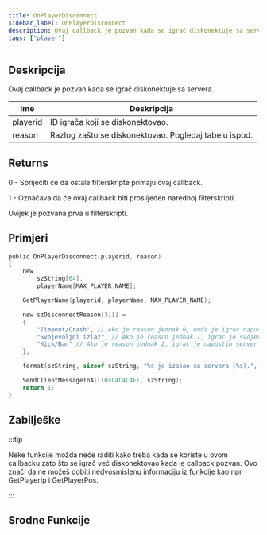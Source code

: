 ```yaml
---
title: OnPlayerDisconnect
sidebar_label: OnPlayerDisconnect
description: Ovaj callback je pozvan kada se igrač diskonektuje sa servera.
tags: ["player"]
---
```


## Deskripcija

Ovaj callback je pozvan kada se igrač diskonektuje sa servera.

| Ime      | Deskripcija                                           |
| -------- | ----------------------------------------------------- |
| playerid | ID igrača koji se diskonektovao.                      |
| reason   | Razlog zašto se diskonektovao. Pogledaj tabelu ispod. |

## Returns

0 - Spriječiti će da ostale filterskripte primaju ovaj callback.

1 - Označava da će ovaj callback biti proslijeđen narednoj filterskripti.

Uvijek je pozvana prva u filterskripti.

## Primjeri

```c
public OnPlayerDisconnect(playerid, reason)
{
    new
        szString[64],
        playerName[MAX_PLAYER_NAME];

    GetPlayerName(playerid, playerName, MAX_PLAYER_NAME);

    new szDisconnectReason[3][] =
    {
        "Timeout/Crash", // Ako je reason jednak 0, onda je igrac napustio server zbog timeouta ili crasha
        "Svojevoljni izlaz", // Ako je reason jednak 1, igrac je svojevoljno napustio igru (komandom /(q)uit ili ESC menijem)
        "Kick/Ban" // Ako je reason jednak 2, igrac je napustio server zbog kicka ili bana
    };

    format(szString, sizeof szString, "%s je izasao sa servera (%s).", playerName, szDisconnectReason[reason]);

    SendClientMessageToAll(0xC4C4C4FF, szString);
    return 1;
}
```

## Zabilješke

:::tip

Neke funkcije možda neće raditi kako treba kada se koriste u ovom callbacku zato što se igrač već diskonektovao kada je callback pozvan. Ovo znači da ne možeš dobiti nedvosmislenu informaciju iz funkcije kao npr GetPlayerIp i GetPlayerPos.

:::

## Srodne Funkcije
